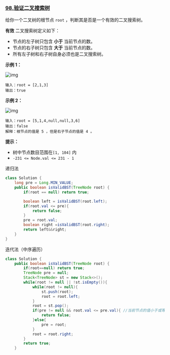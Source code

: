 ### [98.验证二叉搜索树](https://leetcode.cn/problems/validate-binary-search-tree/)

给你一个二叉树的根节点 `root` ，判断其是否是一个有效的二叉搜索树。

**有效** 二叉搜索树定义如下：

- 节点的左子树只包含 **小于** 当前节点的数。
- 节点的右子树只包含 **大于** 当前节点的数。
- 所有左子树和右子树自身必须也是二叉搜索树。

 

**示例 1：**

![img](https://assets.leetcode.com/uploads/2020/12/01/tree1.jpg)

```
输入：root = [2,1,3]
输出：true
```

**示例 2：**

![img](https://assets.leetcode.com/uploads/2020/12/01/tree2.jpg)

```
输入：root = [5,1,4,null,null,3,6]
输出：false
解释：根节点的值是 5 ，但是右子节点的值是 4 。
```

 

**提示：**

- 树中节点数目范围在`[1, 104]` 内
- `-231 <= Node.val <= 231 - 1`



递归法

```java
class Solution {
    long pre = Long.MIN_VALUE;
    public boolean isValidBST(TreeNode root) {
        if(root == null) return true;

        boolean left = isValidBST(root.left);
        if(root.val <= pre){
            return false;
        }
        pre = root.val;
        boolean right =isValidBST(root.right);
        return left&&right;
    }
}
```



迭代法（中序遍历）

```java
class Solution {
    public boolean isValidBST(TreeNode root) {
        if(root==null) return true;
        TreeNode pre = null;
        Stack<TreeNode> st = new Stack<>();
        while(root != null || !st.isEmpty()){
            while(root != null){
                st.push(root);
                root = root.left;
            }
            root = st.pop();
            if(pre != null && root.val <= pre.val){ //当前节点的值小于或等于前序结点
                return false;
            }else{
                pre = root; 
            }
            root = root.right;
        }
        return true;
    }
```
